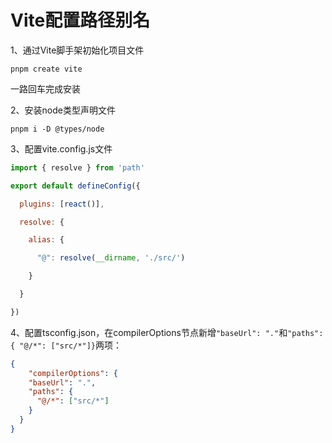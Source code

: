 # Vite配置路径别名

1、通过Vite脚手架初始化项目文件

`pnpm create vite`

一路回车完成安装

2、安装node类型声明文件

`pnpm i -D @types/node`

3、配置vite.config.js文件

```js
import { resolve } from 'path'

export default defineConfig({

  plugins: [react()],

  resolve: {

​    alias: {

​      "@": resolve(__dirname, './src/')

​    }

  }

})
```

4、配置tsconfig.json，在compilerOptions节点新增`"baseUrl": "."`和`"paths": { "@/*": ["src/*"]}`两项：

```json
{
	"compilerOptions": {
    "baseUrl": ".",
    "paths": {
      "@/*": ["src/*"]
    }
  }
}
```

<!--如果提示没有生效，请在tsconfig.app.json中将上述两项添加上-->